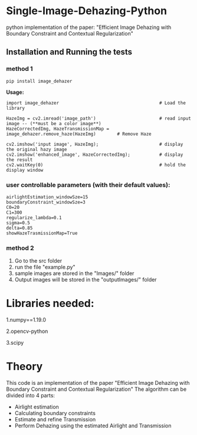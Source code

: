 # Single-Image-Dehazing-Python
python implementation of the paper: "Efficient Image Dehazing with Boundary Constraint and Contextual Regularization"

## Installation and Running the tests

### method 1
  ```
  pip install image_dehazer
  ```
  
  **Usage:**
  ```
  import image_dehazer										# Load the library

  HazeImg = cv2.imread('image_path')						# read input image -- (**must be a color image**)
  HazeCorrectedImg, HazeTransmissionMap = image_dehazer.remove_haze(HazeImg)		# Remove Haze

  cv2.imshow('input image', HazeImg);						# display the original hazy image
  cv2.imshow('enhanced_image', HazeCorrectedImg);			# display the result
  cv2.waitKey(0)											# hold the display window
  ```
### user controllable parameters (with their default values):
```
airlightEstimation_windowSze=15
boundaryConstraint_windowSze=3
C0=20
C1=300
regularize_lambda=0.1
sigma=0.5
delta=0.85
showHazeTrasmissionMap=True
```
### method 2

  1. Go to the src folder
  2. run the file "example.py"
  3. sample images are stored in the "Images/" folder
  4. Output images will be stored in the "outputImages/" folder


# Libraries needed:
  1.numpy==1.19.0
  
  2.opencv-python
  
  3.scipy

# Theory
This code is an implementation of the paper "Efficient Image Dehazing with Boundary Constraint and Contextual Regularization"
The algorithm can be divided into 4 parts:
  - Airlight estimation
  - Calculating boundary constraints
  - Estimate and refine Transmission
  - Perform Dehazing using the estimated Airlight and Transmission
  
